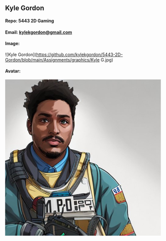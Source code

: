 ## Kyle Gordon
#### Repo: 5443 2D Gaming
#### Email: kylekgordon@gmail.com
#### Image:
![Kyle Gordon](https://github.com/kylekgordon/5443-2D-Gordon/blob/main/Assignments/graphics/Kyle G.jpg)
#### Avatar:
![Avatar](https://github.com/kylekgordon/5443-2D-Gordon/blob/main/Assignments/graphics/Avatar.jpg)

